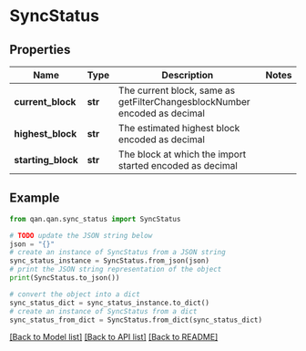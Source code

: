 # SyncStatus


## Properties

Name | Type | Description | Notes
------------ | ------------- | ------------- | -------------
**current_block** | **str** | The current block, same as getFilterChangesblockNumber encoded as decimal | 
**highest_block** | **str** | The estimated highest block encoded as decimal | 
**starting_block** | **str** | The block at which the import started encoded as decimal | 

## Example

```python
from qan.qan.sync_status import SyncStatus

# TODO update the JSON string below
json = "{}"
# create an instance of SyncStatus from a JSON string
sync_status_instance = SyncStatus.from_json(json)
# print the JSON string representation of the object
print(SyncStatus.to_json())

# convert the object into a dict
sync_status_dict = sync_status_instance.to_dict()
# create an instance of SyncStatus from a dict
sync_status_from_dict = SyncStatus.from_dict(sync_status_dict)
```
[[Back to Model list]](../README.md#documentation-for-models) [[Back to API list]](../README.md#documentation-for-api-endpoints) [[Back to README]](../README.md)


